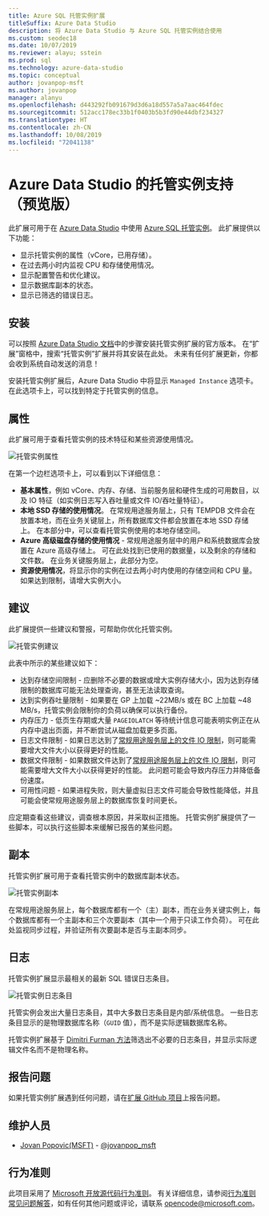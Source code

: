 ```yaml
---
title: Azure SQL 托管实例扩展
titleSuffix: Azure Data Studio
description: 将 Azure Data Studio 与 Azure SQL 托管实例结合使用
ms.custom: seodec18
ms.date: 10/07/2019
ms.reviewer: alayu; sstein
ms.prod: sql
ms.technology: azure-data-studio
ms.topic: conceptual
author: jovanpop-msft
ms.author: jovanpop
manager: alanyu
ms.openlocfilehash: d443292fb091679d3d6a18d557a5a7aac464fdec
ms.sourcegitcommit: 512acc178ec33b1f0403b5b3fd90e44dbf234327
ms.translationtype: HT
ms.contentlocale: zh-CN
ms.lasthandoff: 10/08/2019
ms.locfileid: "72041138"
---
```

# <a name="managed-instance-support-for-azure-data-studio-preview"></a>Azure Data Studio 的托管实例支持（预览版）

此扩展可用于在 [Azure Data Studio](https://github.com/Microsoft/azuredatastudio) 中使用 [Azure SQL 托管实例](https://docs.microsoft.com/azure/sql-database/sql-database-managed-instance-index)。 此扩展提供以下功能：

- 显示托管实例的属性（vCore，已用存储）。
- 在过去两小时内监视 CPU 和存储使用情况。
- 显示配置警告和优化建议。
- 显示数据库副本的状态。
- 显示已筛选的错误日志。

## <a name="installations"></a>安装

可以按照 [Azure Data Studio 文档](https://docs.microsoft.com/sql/azure-data-studio/extensions)中的步骤安装托管实例扩展的官方版本。
在“扩展”窗格中，搜索“托管实例”扩展并将其安装在此处。  未来有任何扩展更新，你都会收到系统自动发送的消息！

安装托管实例扩展后，Azure Data Studio 中将显示 `Managed Instance` 选项卡。 在此选项卡上，可以找到特定于托管实例的信息。

## <a name="properties"></a>属性

此扩展可用于查看托管实例的技术特征和某些资源使用情况。

![托管实例属性](media/azure-sql-mi-extension/ads-mi-tab1.png)

在第一个边栏选项卡上，可以看到以下详细信息：

- **基本属性**，例如 vCore、内存、存储、当前服务层和硬件生成的可用数目，以及 IO 特征（如实例日志写入吞吐量或文件 IO/吞吐量特征）。
- **本地 SSD 存储的使用情况**。 在常规用途服务层上，只有 TEMPDB 文件会在放置本地，而在业务关键层上，所有数据库文件都会放置在本地 SSD 存储上。 在本部分中，可以查看托管实例使用的本地存储空间。
- **Azure 高级磁盘存储的使用情况** - 常规用途服务层中的用户和系统数据库会放置在 Azure 高级存储上。 可在此处找到已使用的数据量，以及剩余的存储和文件数。 在业务关键服务层上，此部分为空。
- **资源使用情况**，将显示你的实例在过去两小时内使用的存储空间和 CPU 量。 如果达到限制，请增大实例大小。

## <a name="recommendations"></a>建议

此扩展提供一些建议和警报，可帮助你优化托管实例。

![托管实例建议](media/azure-sql-mi-extension/ads-mi-tab2.png)

此表中所示的某些建议如下：

- 达到存储空间限制 - 应删除不必要的数据或增大实例存储大小，因为达到存储限制的数据库可能无法处理查询，甚至无法读取查询。
- 达到实例吞吐量限制 - 如果要在 GP 上加载 ~22MB/s 或在 BC 上加载 ~48 MB/s，托管实例会限制你的负荷以确保可以执行备份。
- 内存压力 - 低页生存期或大量 `PAGEIOLATCH` 等待统计信息可能表明实例正在从内存中退出页面，并不断尝试从磁盘加载更多页面。
- 日志文件限制 - 如果日志达到了[常规用途服务层上的文件 IO 限制](https://docs.microsoft.com/azure/sql-database/sql-database-managed-instance-resource-limits#file-io-characteristics-in-general-purpose-tier)，则可能需要增大文件大小以获得更好的性能。
- 数据文件限制 - 如果数据文件达到了[常规用途服务层上的文件 IO 限制](https://docs.microsoft.com/azure/sql-database/sql-database-managed-instance-resource-limits#file-io-characteristics-in-general-purpose-tier)，则可能需要增大文件大小以获得更好的性能。 此问题可能会导致内存压力并降低备份速度。
- 可用性问题 - 如果进程失败，则大量虚拟日志文件可能会导致性能降低，并且可能会使常规用途服务层上的数据库恢复时间更长。

应定期查看这些建议，调查根本原因，并采取纠正措施。 托管实例扩展提供了一些脚本，可以执行这些脚本来缓解已报告的某些问题。

## <a name="replicas"></a>副本

托管实例扩展可用于查看托管实例中的数据库副本状态。

![托管实例副本](media/azure-sql-mi-extension/ads-mi-tab3.png)

在常规用途服务层上，每个数据库都有一个（主）副本，而在业务关键实例上，每个数据库都有一个主副本和三个次要副本（其中一个用于只读工作负荷）。 可在此处监视同步过程，并验证所有次要副本是否与主副本同步。

## <a name="logs"></a>日志

托管实例扩展显示最相关的最新 SQL 错误日志条目。

![托管实例日志条目](media/azure-sql-mi-extension/ads-mi-tab4.png)

托管实例会发出大量日志条目，其中大多数日志条目是内部/系统信息。 一些日志条目显示的是物理数据库名称（`GUID` 值），而不是实际逻辑数据库名称。

托管实例扩展基于 [Dimitri Furman 方法](https://techcommunity.microsoft.com/t5/DataCAT/Azure-SQL-DB-Managed-Instance-sp-readmierrorlog/ba-p/305506)筛选出不必要的日志条目，并显示实际逻辑文件名而不是物理名称。

## <a name="reporting-problems"></a>报告问题

如果托管实例扩展遇到任何问题，请在[扩展 GitHub 项目](https://github.com/JocaPC/AzureDataStudio-Managed-Instance/issues)上报告问题。

## <a name="maintainers"></a>维护人员

- [Jovan Popovic(MSFT)](https://github.com/jovanpop_msft) - [@jovanpop_msft](https://twitter.com/JovanPop_MSFT)

## <a name="code-of-conduct"></a>行为准则

此项目采用了 [Microsoft 开放源代码行为准则][conduct-code]。
有关详细信息，请参阅[行为准则常见问题解答][conduct-FAQ]，如有任何其他问题或评论，请联系 [opencode@microsoft.com][conduct-email]。

[conduct-code]: http://opensource.microsoft.com/codeofconduct/
[conduct-FAQ]: http://opensource.microsoft.com/codeofconduct/faq/
[conduct-email]: mailto:opencode@microsoft.com
[conduct-md]: https://github.com/PowerShell/vscode-powershell/blob/master/CODE_OF_CONDUCT.md
